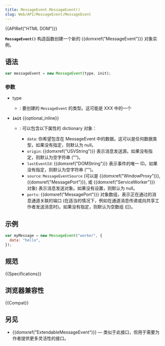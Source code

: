 ```yaml
---
title: MessageEvent.MessageEvent()
slug: Web/API/MessageEvent/MessageEvent
---
```


{{APIRef("HTML DOM")}}

**`MessageEvent()`** 构造函数创建一个新的 {{domxref("MessageEvent")}} 对象实例。

## 语法

```js
var messageEvent = new MessageEvent(type, init);
```

### 参数

- type
  - : 要创建的 `MessageEvent` 的类型。这可能是 XXX 中的一个
- **`init`** {{optional_inline}}

  - : 可以包含以下属性的 dictionary 对象：

    - `data`: 你希望包含在 MessageEvent 中的数据。这可以是任何数据类型，如果没有指定，则默认为 null。
    - `origin`: {{domxref("USVString")}} 表示消息发送源。如果没有指定，则默认为空字符串 ("")。
    - `lastEventId`: {{domxref("DOMString")}} 表示事件的唯一 ID。如果没有指定，则默认为空字符串 ("")。
    - `source`: `MessageEventSource` (可以是 {{domxref("WindowProxy")}}, {{domxref("MessagePort")}}, 或 {{domxref("ServiceWorker")}} 对象) 表示消息发送对象。如果没有设置，则默认为 null。
    - `ports`: {{domxref("MessagePort")}} 对象数组，表示正在通过的消息通道关联的端口 (在适当的情况下，例如在通道消息传递或向共享工作者发送消息时)。如果没有指定，则默认为空数组 (\[])。

## 示例

```js
var myMessage = new MessageEvent("worker", {
  data: "hello",
});
```

## 规范

{{Specifications}}

## 浏览器兼容性

{{Compat}}

## 另见

- {{domxref("ExtendableMessageEvent")}} — 类似于此接口，但用于需要为作者提供更多灵活性的接口。
